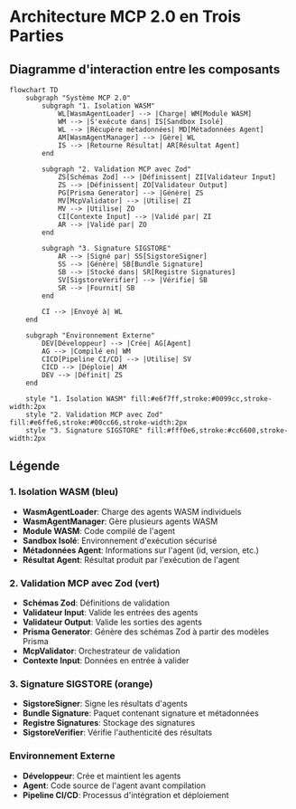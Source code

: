 # Architecture MCP 2.0 en Trois Parties

## Diagramme d'interaction entre les composants

```mermaid
flowchart TD
    subgraph "Système MCP 2.0"
        subgraph "1. Isolation WASM"
            WL[WasmAgentLoader] --> |Charge| WM[Module WASM]
            WM --> |S'exécute dans| IS[Sandbox Isolé]
            WL --> |Récupère métadonnées| MD[Métadonnées Agent]
            AM[WasmAgentManager] --> |Gère| WL
            IS --> |Retourne Résultat| AR[Résultat Agent]
        end

        subgraph "2. Validation MCP avec Zod"
            ZS[Schémas Zod] --> |Définissent| ZI[Validateur Input]
            ZS --> |Définissent| ZO[Validateur Output]
            PG[Prisma Generator] --> |Génère| ZS
            MV[McpValidator] --> |Utilise| ZI
            MV --> |Utilise| ZO
            CI[Contexte Input] --> |Validé par| ZI
            AR --> |Validé par| ZO
        end

        subgraph "3. Signature SIGSTORE"
            AR --> |Signé par| SS[SigstoreSigner]
            SS --> |Génère| SB[Bundle Signature]
            SB --> |Stocké dans| SR[Registre Signatures]
            SV[SigstoreVerifier] --> |Vérifie| SB
            SR --> |Fournit| SB
        end

        CI --> |Envoyé à| WL
    end

    subgraph "Environnement Externe"
        DEV[Développeur] --> |Crée| AG[Agent]
        AG --> |Compilé en| WM
        CICD[Pipeline CI/CD] --> |Utilise| SV
        CICD --> |Déploie| AM
        DEV --> |Définit| ZS
    end

    style "1. Isolation WASM" fill:#e6f7ff,stroke:#0099cc,stroke-width:2px
    style "2. Validation MCP avec Zod" fill:#e6ffe6,stroke:#00cc66,stroke-width:2px
    style "3. Signature SIGSTORE" fill:#fff0e6,stroke:#cc6600,stroke-width:2px
```

## Légende

### 1. Isolation WASM (bleu)
- **WasmAgentLoader**: Charge des agents WASM individuels
- **WasmAgentManager**: Gère plusieurs agents WASM
- **Module WASM**: Code compilé de l'agent
- **Sandbox Isolé**: Environnement d'exécution sécurisé
- **Métadonnées Agent**: Informations sur l'agent (id, version, etc.)
- **Résultat Agent**: Résultat produit par l'exécution de l'agent

### 2. Validation MCP avec Zod (vert)
- **Schémas Zod**: Définitions de validation
- **Validateur Input**: Valide les entrées des agents
- **Validateur Output**: Valide les sorties des agents
- **Prisma Generator**: Génère des schémas Zod à partir des modèles Prisma
- **McpValidator**: Orchestrateur de validation
- **Contexte Input**: Données en entrée à valider

### 3. Signature SIGSTORE (orange)
- **SigstoreSigner**: Signe les résultats d'agents
- **Bundle Signature**: Paquet contenant signature et métadonnées
- **Registre Signatures**: Stockage des signatures
- **SigstoreVerifier**: Vérifie l'authenticité des résultats

### Environnement Externe
- **Développeur**: Crée et maintient les agents
- **Agent**: Code source de l'agent avant compilation
- **Pipeline CI/CD**: Processus d'intégration et déploiement
